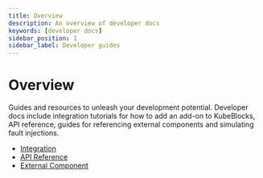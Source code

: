```yaml
---
title: Overview
description: An overview of developer docs
keywords: [developer docs]
sidebar_position: 1
sidebar_label: Developer guides
---
```


# Overview

Guides and resources to unleash your development potential. Developer docs include integration tutorials for how to add an add-on to KubeBlocks, API reference, guides for referencing external components and simulating fault injections.

* [Integration](./integration/add-ons-of-kubeblocks.md)
* [API Reference](./api-reference/cluster.md)
* [External Component](./external-component/reference-external-component.md)
